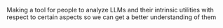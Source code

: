 Making a tool for people to analyze LLMs and their intrinsic utilities with respect to certain aspects so we can get a better understanding of them
